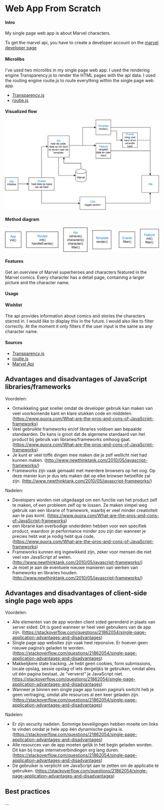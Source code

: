 # Web App From Scratch

#### Intro

My single page web app is about Marvel characters.

To get the marvel api, you have to create a developer account on the [marvel developer page](https://developer.marvel.com/)

#### Microlibs

I've used two microlibs in my single page web app. I used the rendering engine Transparency.js to render the HTML pages with the api data. I used the routing engine routie.js to route everything within the single page web app.

- [Transparency.js](https://github.com/leonidas/transparency)
- [routie.js](http://projects.jga.me/routie/)

#### Visualized flow

![](https://github.com/RobinFrugte97/wafs/blob/master/images/VisualizedFlow.jpg)

#### Method diagram

![](https://github.com/RobinFrugte97/wafs/blob/master/images/MethodDiagram.jpg)

#### Features

Get an overview of Marvel superheroes and characters featured in the Marvel comics.
Every character has a detail page, containing a larger picture and the character name.

#### Usage



#### Wishlist

The api provides information about comics and stories the characters starred in. I would like to display this in the future.
I would also like to filter correctly. At the moment it only filters if the user input is the same as any character name.

#### Sources

- [Transparency.js](https://github.com/leonidas/transparency)
- [routie.js](http://projects.jga.me/routie/)
- [Marvel Api](https://developer.marvel.com/)

## Advantages and disadvantages of JavaScript libraries/frameworks

Voordelen:
- Ontwikkeling gaat sneller omdat de developer gebruik kan maken van veel voorkomende kant en klare stukken code en middelen. (https://www.quora.com/What-are-the-pros-and-cons-of-JavaScript-frameworks) 
- Veel gebruikte frameworks en/of libraries voldoen aan bepaalde standaarden. De kans is groot dat de algemene standaard van het product bij gebruik van libraries/frameworks omhoog gaat. (https://www.quora.com/What-are-the-pros-and-cons-of-JavaScript-frameworks)
- Je kunt er veel toffe dingen mee maken die je zelf wellicht niet had kunnen maken.  (http://www.newthinktank.com/2010/05/javascript-frameworks/) 
- Frameworks zijn vaak gemaakt met meerdere browsers op het oog. Op deze manier kun je dus iets maken dat op elke browser hetzelfde zal zijn. (http://www.newthinktank.com/2010/05/javascript-frameworks/)


Nadelen: 
- Developers worden niet uitgedaagd om een functie van het product zelf te maken, of een probleem zelf op te lossen. Ze maken simpel weg gebruik van een librarie of framework, waarbij er veel minder creativiteit aan te pas komt. (https://www.quora.com/What-are-the-pros-and-cons-of-JavaScript-frameworks)
- een librarie kan overbodige onderdelen hebben voor een specifiek product, waardoor je performance minder zou zijn dan wanneer je precies hebt wat je nodig hebt qua code. (https://www.quora.com/What-are-the-pros-and-cons-of-JavaScript-frameworks)
- Frameworks kunnen erg ingewikkeld zijn, zeker voor mensen die niet veel van JavaScript af weten. (http://www.newthinktank.com/2010/05/javascript-frameworks/)
- Je moet je aan de eventuele nieuwe manieren van werken van frameworks en libraries houden. (http://www.newthinktank.com/2010/05/javascript-frameworks/)


## Advantages and disadvantages of client-side single page web apps

Voordelen:
- Alle elementen van de app worden client sided gerenderd in plaats van server sided. Dit is goed wanneer er heel veel gebruikers van de app zijn. (https://stackoverflow.com/questions/21862054/single-page-application-advantages-and-disadvantages) 
- Single page app websites zijn vaak heel reponsive. Er hoeven geen nieuwe pagina’s geladen te worden. (https://stackoverflow.com/questions/21862054/single-page-application-advantages-and-disadvantages) 
- Makkelijkere state tracking. Je hebt geen cookies, form submissions, locale opslag, sessie opslag of iets dergelijks te gebruiken, omdat alles uit één pagina bestaat. Je “ververst” je JavaScript niet. https://stackoverflow.com/questions/21862054/single-page-application-advantages-and-disadvantages)  
- Wanneer je binnen een single page app tussen pagina’s switcht heb je geen vertraging, omdat alle resources al een keer geladen zijn. (https://stackoverflow.com/questions/21862054/single-page-application-advantages-and-disadvantages) 

Nadelen:
- Er zijn security nadelen. Sommige beveiligingen hebben moeite om links te vinden omdat je hele app één dynamische pagina is. (https://stackoverflow.com/questions/21862054/single-page-application-advantages-and-disadvantages) 
- Alle resources van de app moeten gelijk in het begin geladen worden. Dit kan bij trage internetverbindingen erg lang duren. (https://stackoverflow.com/questions/21862054/single-page-application-advantages-and-disadvantages) 
- De gebruiker is verplicht om JavaScript aan te zetten om de applicatie te gebruiken. (https://stackoverflow.com/questions/21862054/single-page-application-advantages-and-disadvantages) 


## Best practices
...
